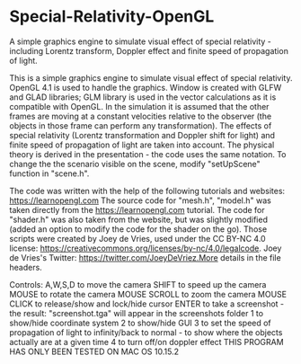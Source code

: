 # Special-Relativity-OpenGL
A simple graphics engine to simulate visual effect of special relativity - including Lorentz transform, Doppler effect and finite speed of propagation of light.

This is a simple graphics engine to simulate visual effect of special relativity.
OpenGL 4.1 is used to handle the graphics. Window is created with GLFW and GLAD libraries; GLM library is used in
the vector calculations as it is compatible with OpenGL. In the simulation it is assumed that the other frames
are moving at a constant velocities relative to the observer (the objects in those frame can perform any
transformation). The effects of special relativity (Lorentz transformation and Doppler shift for light) and
finite speed of propagation of light are taken into account. The physical theory is derived in the presentation -
the code uses the same notation. To change the the scenario visible on the scene, modify "setUpScene" function in
"scene.h".

The code was written with the help of the following tutorials and websites:
https://learnopengl.com
The source code for "mesh.h", "model.h" was taken directly from the https://learnopengl.com tutorial. The code
for "shader.h" was also taken from the website, but was slightly modified (added an option to modify the code for
the shader on the go). 
Those scripts were created by Joey de Vries, used under the CC BY-NC 4.0 license: https://creativecommons.org/licenses/by-nc/4.0/legalcode.
Joey de Vries's Twitter: https://twitter.com/JoeyDeVriez.More details in the file headers.

Controls:
A,W,S,D       to move the camera
SHIFT         to speed up the camera
MOUSE         to rotate the camera
MOUSE SCROLL  to zoom the camera
MOUSE CLICK   to release/show and lock/hide cursor
ENTER         to take a screenshot - the result: "screenshot.tga" will appear in the screenshots folder
1             to show/hide coordinate system
2             to show/hide GUI
3             to set the speed of propagation of light to infinity/back to normal - to show where the objects
actually are at a given time
4             to turn off/on doppler effect
THIS PROGRAM HAS ONLY BEEN TESTED ON MAC OS 10.15.2
